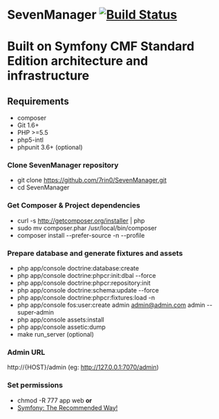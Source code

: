 # SevenManager [![Build Status](https://travis-ci.org/7rin0/SevenManager.svg?branch=master)](https://travis-ci.org/7rin0/SevenManager)
# Built on Symfony CMF Standard Edition architecture and infrastructure

## Requirements
* composer
* Git 1.6+
* PHP >=5.5
* php5-intl
* phpunit 3.6+ (optional)

### Clone SevenManager repository
- git clone https://github.com/7rin0/SevenManager.git
- cd SevenManager

### Get Composer & Project dependencies
- curl -s http://getcomposer.org/installer | php
- sudo mv composer.phar /usr/local/bin/composer
- composer install --prefer-source -n --profile

### Prepare database and generate fixtures and assets
- php app/console doctrine:database:create
- php app/console doctrine:phpcr:init:dbal --force
- php app/console doctrine:phpcr:repository:init
- php app/console doctrine:schema:update --force
- php app/console doctrine:phpcr:fixtures:load -n
- php app/console fos:user:create admin admin@admin.com admin --super-admin
- php app/console assets:install
- php app/console assetic:dump
- make run_server (optional)

### Admin URL
http://{HOST}/admin (eg: http://127.0.0.1:7070/admin)
 
### Set permissions
 - chmod -R 777 app web
     **or**
 - [Symfony: The Recommended Way!](http://symfony.com/doc/current/book/installation.html#book-installation-permissions)
